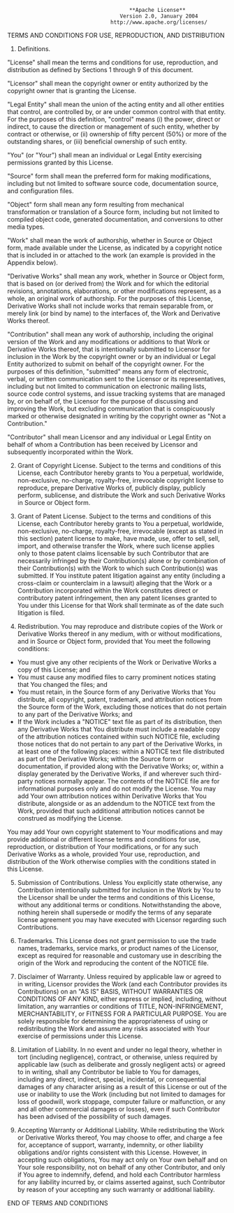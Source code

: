                                            **Apache License**
                                        Version 2.0, January 2004
                                     http://www.apache.org/licenses/

TERMS AND CONDITIONS FOR USE, REPRODUCTION, AND DISTRIBUTION

1. Definitions.

"License" shall mean the terms and conditions for use, reproduction, and distribution as defined by Sections 1 through 
9 of this document.

"Licensor" shall mean the copyright owner or entity authorized by the copyright owner that is granting the License.

"Legal Entity" shall mean the union of the acting entity and all other entities that control, are controlled by, or are 
under common control with that entity. For the purposes of this definition, "control" means (i) the power, direct or 
indirect, to cause the direction or management of such entity, whether by contract or otherwise, or (ii) ownership of 
fifty percent (50%) or more of the outstanding shares, or (iii) beneficial ownership of such entity.

"You" (or "Your") shall mean an individual or Legal Entity exercising permissions granted by this License.

"Source" form shall mean the preferred form for making modifications, including but not limited to software source code,
 documentation source, and configuration files.

"Object" form shall mean any form resulting from mechanical transformation or translation of a Source form, including
but not limited to compiled object code, generated documentation, and conversions to other media types.

"Work" shall mean the work of authorship, whether in Source or Object form, made available under the License, as 
indicated by a copyright notice that is included in or attached to the work (an example is provided in the Appendix 
below).

"Derivative Works" shall mean any work, whether in Source or Object form, that is based on (or derived from) the Work
and for which the editorial revisions, annotations, elaborations, or other modifications represent, as a whole, an
original work of authorship. For the purposes of this License, Derivative Works shall not include works that remain
separable from, or merely link (or bind by name) to the interfaces of, the Work and Derivative Works thereof.

"Contribution" shall mean any work of authorship, including the original version of the Work and any modifications or
additions to that Work or Derivative Works thereof, that is intentionally submitted to Licensor for inclusion in the
Work by the copyright owner or by an individual or Legal Entity authorized to submit on behalf of the copyright owner.
For the purposes of this definition, "submitted" means any form of electronic, verbal, or written communication sent to
the Licensor or its representatives, including but not limited to communication on electronic mailing lists, source code
 control systems, and issue tracking systems that are managed by, or on behalf of, the Licensor for the purpose of
 discussing and improving the Work, but excluding communication that is conspicuously marked or otherwise designated
 in writing by the copyright owner as "Not a Contribution."

"Contributor" shall mean Licensor and any individual or Legal Entity on behalf of whom a Contribution has been received
by Licensor and subsequently incorporated within the Work.

2. Grant of Copyright License. Subject to the terms and conditions of this License, each Contributor hereby grants to
   You a perpetual, worldwide, non-exclusive, no-charge, royalty-free, irrevocable copyright license to reproduce, 
   prepare Derivative Works of, publicly display, publicly perform, sublicense, and distribute the Work and such 
   Derivative Works in Source or Object form.

3. Grant of Patent License. Subject to the terms and conditions of this License, each Contributor hereby grants to You
   a perpetual, worldwide, non-exclusive, no-charge, royalty-free, irrevocable (except as stated in this section) patent
   license to make, have made, use, offer to sell, sell, import, and otherwise transfer the Work, where such license
   applies only to those patent claims licensable by such Contributor that are necessarily infringed by their
   Contribution(s) alone or by combination of their Contribution(s) with the Work to which such Contribution(s) was
   submitted. If You institute patent litigation against any entity (including a cross-claim or counterclaim in a lawsuit)
   alleging that the Work or a Contribution incorporated within the Work constitutes direct or contributory patent
   infringement, then any patent licenses granted to You under this License for that Work shall terminate as of the date
   such litigation is filed.

4. Redistribution. You may reproduce and distribute copies of the Work or Derivative Works thereof in any medium, with
  or without modifications, and in Source or Object form, provided that You meet the following conditions:

* You must give any other recipients of the Work or Derivative Works a copy of this License; and
* You must cause any modified files to carry prominent notices stating that You changed the files; and
* You must retain, in the Source form of any Derivative Works that You distribute, all copyright, patent, trademark,
  and attribution notices from the Source form of the Work, excluding those notices that do not pertain to any part of
  the Derivative Works; and
* If the Work includes a "NOTICE" text file as part of its distribution, then any Derivative Works that You distribute
  must include a readable copy of the attribution notices contained within such NOTICE file, excluding those notices 
  that do not pertain to any part of the Derivative Works, in at least one of the following places: within a NOTICE text
  file distributed as part of the Derivative Works; within the Source form or documentation, if provided along with the
  Derivative Works; or, within a display generated by the Derivative Works, if and wherever such third-party notices
  normally appear. The contents of the NOTICE file are for informational purposes only and do not modify the License. 
  You may add Your own attribution notices within Derivative Works that You distribute, alongside or as an addendum to 
  the NOTICE text from the Work, provided that such additional attribution notices cannot be construed as modifying the
  License.

You may add Your own copyright statement to Your modifications and may provide additional or different license terms and
conditions for use, reproduction, or distribution of Your modifications, or for any such Derivative Works as a whole, 
provided Your use, reproduction, and distribution of the Work otherwise complies with the conditions stated in this 
License.

5. Submission of Contributions. Unless You explicitly state otherwise, any Contribution intentionally submitted for 
   inclusion in the Work by You to the Licensor shall be under the terms and conditions of this License, without any 
   additional terms or conditions. Notwithstanding the above, nothing herein shall supersede or modify the terms of any 
   separate license agreement you may have executed with Licensor regarding such Contributions.

6. Trademarks. This License does not grant permission to use the trade names, trademarks, service marks, or product 
   names of the Licensor, except as required for reasonable and customary use in describing the origin of the Work and 
   reproducing the content of the NOTICE file.

7. Disclaimer of Warranty. Unless required by applicable law or agreed to in writing, Licensor provides the Work (and 
   each Contributor provides its Contributions) on an "AS IS" BASIS, WITHOUT WARRANTIES OR CONDITIONS OF ANY KIND, 
   either express or implied, including, without limitation, any warranties or conditions of TITLE, NON-INFRINGEMENT, 
   MERCHANTABILITY, or FITNESS FOR A PARTICULAR PURPOSE. You are solely responsible for determining the appropriateness 
   of using or redistributing the Work and assume any risks associated with Your exercise of permissions under this 
   License.

8. Limitation of Liability. In no event and under no legal theory, whether in tort (including negligence), contract, 
   or otherwise, unless required by applicable law (such as deliberate and grossly negligent acts) or agreed to in 
   writing, shall any Contributor be liable to You for damages, including any direct, indirect, special, incidental, 
   or consequential damages of any character arising as a result of this License or out of the use or inability to use 
   the Work (including but not limited to damages for loss of goodwill, work stoppage, computer failure or malfunction, 
   or any and all other commercial damages or losses), even if such Contributor has been advised of the possibility of 
   such damages.

9. Accepting Warranty or Additional Liability. While redistributing the Work or Derivative Works thereof, You may 
   choose to offer, and charge a fee for, acceptance of support, warranty, indemnity, or other liability obligations 
   and/or rights consistent with this License. However, in accepting such obligations, You may act only on Your own 
   behalf and on Your sole responsibility, not on behalf of any other Contributor, and only if You agree to indemnify, 
   defend, and hold each Contributor harmless for any liability incurred by, or claims asserted against, such 
   Contributor by reason of your accepting any such warranty or additional liability.

END OF TERMS AND CONDITIONS
